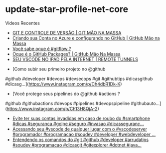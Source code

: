 # update-star-profile-net-core

Videos Recentes
<!-- YOUTUBE:START -->
- [GIT E CONTROLE DE VERSÃO | GIT MÃO NA MASSA](https://www.youtube.com/watch?v=DoQ0HW0OtA0)
- [Criando sua Conta no Azure e configurando no GitHub | GitHub Mão na Massa](https://www.youtube.com/watch?v=5vvzNWIO4AE)
- [Você sabe oque é #gitflow ?](https://www.youtube.com/watch?v=TiPGJUIBpCk)
- [Oque é o GitHub Packages? | GitHub Mão Na Massa](https://www.youtube.com/watch?v=Ccb91tlx7iw)
- [SEU VSCODE NO IPAD PELA INTERNET | REMOTE TUNNELS](https://www.youtube.com/watch?v=T9HUeV4ADxQ)
<!-- YOUTUBE:END -->

<!-- INSTA:START -->
- [Como subir seu primeiro projeto no @github 

#github #developer #devops #devsecops #git #githubtips #dicasgithub #dicasg...](https://www.instagram.com/p/Ch4dbR1Dk-K)
- [Você protege seus pipelines do @github #actions ?

#github #githubactions #devops #pipelines #devopspipeline #githubauto...](https://www.instagram.com/p/Ch13H8QjA-2)
- [Evite ter suas contas invadidas em caso de roubo do #smartphone #dicas #seguranca #golpe #seguro #invasao #dicasseguranç...](https://www.instagram.com/p/ChcNPxbjSc3)
- [Acessando seu #vscode de qualquer lugar com o #vscodeserver  #programador #programacao #soudev #developer #webdeveloper ...](https://www.instagram.com/p/ChZjbvijpif)
- [Entendendo os comandos do #git  #github #developer #arrudatips #soudev #programacao #dicasgit #gitexplorer #dotnet #java...](https://www.instagram.com/p/ChW_wwhjd9K)
<!-- INSTA:END -->
